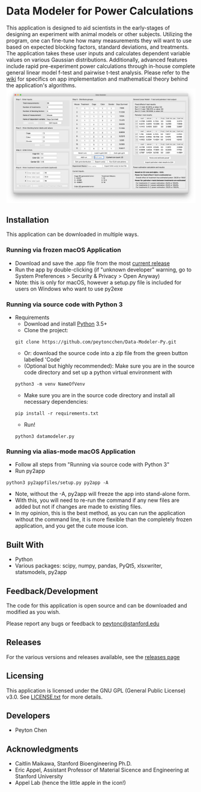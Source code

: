 # Data Modeler for Power Calculations
This application is designed to aid scientists in the early-stages of designing an experiment with animal models or other subjects. Utilizing the program, one can fine-tune how many measurements they will want to use based on expected blocking factors, standard deviations, and treatments. The application takes these user inputs and calculates dependent variable values on various Gaussian distributions. Additionally, advanced features include rapid pre-experiment power calculations through in-house complete general linear model f-test and pairwise t-test analysis. Please refer to the [wiki](https://github.com/peytoncchen/Data-Modeler-Py/wiki) for specifics on app implementation and mathematical theory behind the application's algorithms.
![App Screenshot](py2appfiles/mdSS.png)

## Installation
This application can be downloaded in multiple ways.

### Running via frozen macOS Application
- Download and save the .app file from the most [current release](https://github.com/peytoncchen/Data-Modeler-Py/releases)
- Run the app by double-clicking (if "unknown developer" warning, go to System Preferences > Security & Privacy > Open Anyway)
- Note: this is only for macOS, however a setup.py file is included for users on Windows who want to use py2exe

### Running via source code with Python 3
- Requirements
  - Download and install [Python](https://www.python.org) 3.5+
  - Clone the project:
  ```
  git clone https://github.com/peytoncchen/Data-Modeler-Py.git
  ```
    - Or: download the source code into a zip file from the green button labelled 'Code'
  - (Optional but highly recommended): Make sure you are in the source code directory and set up a python virtual environment with
  ```
  python3 -m venv NameOfVenv
  ```
  - Make sure you are in the source code directory and install all necessary dependencies:
  ```
  pip install -r requirements.txt
  ```
  - Run!
  ```
  python3 datamodeler.py
  ```
### Running via alias-mode macOS Application
- Follow all steps from "Running via source code with Python 3"
- Run py2app
```
python3 py2appfiles/setup.py py2app -A
```
  - Note, without the -A, py2app will freeze the app into stand-alone form.
  - With this, you will need to re-run the command if any new files are added but not if changes are made to existing files.
- In my opinion, this is the best method, as you can run the application without the command line, it is more flexible than the completely frozen application, and you get the cute mouse icon. 

## Built With
- Python
- Various packages: scipy, numpy, pandas, PyQt5, xlsxwriter, statsmodels, py2app

## Feedback/Development
The code for this application is open source and can be downloaded and modified as you wish. 

Please report any bugs or feedback to peytonc@stanford.edu

## Releases
For the various versions and releases available, see the [releases page](https://github.com/peytoncchen/Data-Modeler-Py/releases)

## Licensing
This application is licensed under the GNU GPL (General Public License) v3.0. See [LICENSE.txt](LICENSE.txt) for more details.

## Developers
- Peyton Chen

## Acknowledgments
- Caitlin Maikawa, Stanford Bioengineering Ph.D.
- Eric Appel, Assistant Professor of Material Sicence and Engineering at Stanford University
- Appel Lab (hence the little apple in the icon!)